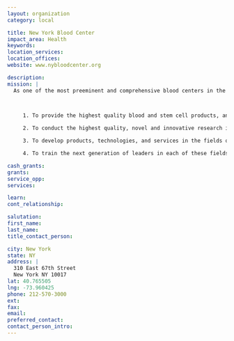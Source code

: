 ```yaml
---
layout: organization
category: local

title: New York Blood Center
impact_area: Health
keywords: 
location_services: 
location_offices: 
website: www.nybloodcenter.org

description: 
mission: |
  As one of the most preeminent and comprehensive blood centers in the world, New York Blood Center operates under a four part mission. Specifically, New York Blood Center exists:

  

     1. To provide the highest quality blood and stem cell products, and related medical and consultative services, to hospitals and patients primarily in the greater New York metropolitan area;

     2. To conduct the highest quality, novel and innovative research in the fields of hematology, blood banking and transfusion medicine, and cellular therapies, thus advancing these fields, and positively impacting the public health;

     3. To develop products, technologies, and services in the fields of hematology, blood banking and transfusion medicine, and cellular therapies, with the potential to have worldwide humanitarian impact; and

     4. To train the next generation of leaders in each of these fields.

cash_grants: 
grants: 
service_opp: 
services: 

learn: 
cont_relationship: 

salutation: 
first_name: 
last_name: 
title_contact_person: 

city: New York
state: NY
address: |
  310 East 67th Street     
  New York NY 10017
lat: 40.765505
lng: -73.960425
phone: 212-570-3000
ext: 
fax: 
email: 
preferred_contact: 
contact_person_intro: 
---
```

